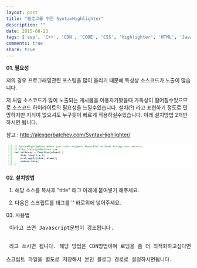 ```yaml
---
layout: post
title: "블로그를 위한 SyntaxHighlighter"
description: ""
date: 2015-08-23
tags: ['asp', 'C++', 'CDN', 'CODE', 'CSS', 'highlighter', 'HTML', 'Java', 'JS', 'SyntaxHighlighter', '블로그', '소스코드', '소스하이라이트', '티스토리']
comments: true
share: true
---
```


**01\. 필요성**

저의 경우 프로그래밍관련 포스팅을 많이 올리기 때문에 특성상 소스코드가 노출이 많습니다.

저 처럼 소스코드가 많이 노출되는 게시물을 이용자가봤을때 가독성이 떨어질수있으므로 소스코드 하이라이트의 필요성을 느낄수있습니다. 설치(?)
라고 표현하기 정도로 민망하지만 지식이 없으셔도 누구듯이 빠르게 적용하실수있습니다. 아래 설치방법 2개만 하시면 됩니다.

  

참고 : http://alexgorbatchev.com/SyntaxHighlighter/

![](/assets/images/posts/48/24056E3355D9C1D518C177.PNG)

  

  

  

**02\. 설치방법**

1) 해당 소스를 복사후 "title" 태그 아래에 붙여넣기 해주세요.

    <link href="http://alexgorbatchev.com/pub/sh/current/styles/shThemeDefault.css" rel="stylesheet" type="text/css">
    <script src="http://alexgorbatchev.com/pub/sh/current/scripts/shCore.js" type=" text/javascript"></script>
    <script src="http://alexgorbatchev.com/pub/sh/current/scripts/shAutoloader.js" type="text/javascript"></script>
    <style type="text/css" id="hax0rinfo">
    .code code, .code a {
       font-family: courier, courier new, monaco, monospace !important;
    }
    .code .container {
       padding:0 !important;
    }
    .syntaxhighlighter .toolbar {
       display: inline;
       float: right;
    }
    .article table td {
       padding: 0 !important;
    }
    </style>

  

  

2) 다음은 스크립트를 태그를 '</body>' 바로위에 넣어주세요.

    <script type="text/javascript">
    function SyntaxHighlighterBrushPath() {
      var args = arguments, result = [];
      for(var i = 0; i < args.length; i++)
          result.push(args[i].replace('@', 'http://alexgorbatchev.com/pub/sh/current/scripts/'));
      return result;
    };
    SyntaxHighlighter.autoloader.apply(null, SyntaxHighlighterBrushPath(
      'applescript            @shBrushAppleScript.js',
      'actionscript3 as3      @shBrushAS3.js',
      'bash shell             @shBrushBash.js',
      'coldfusion cf          @shBrushColdFusion.js',
      'cpp c                  @shBrushCpp.js',
      'c# c-sharp csharp      @shBrushCSharp.js',
      'css                    @shBrushCss.js',
      'delphi pascal          @shBrushDelphi.js',
      'diff patch pas         @shBrushDiff.js',
      'erl erlang             @shBrushErlang.js',
      'groovy                 @shBrushGroovy.js',
      'java                   @shBrushJava.js',
      'jfx javafx             @shBrushJavaFX.js',
      'js jscript javascript  @shBrushJScript.js',
      'perl pl                @shBrushPerl.js',
      'php                    @shBrushPhp.js',
      'text plain             @shBrushPlain.js',
      'py python              @shBrushPython.js',
      'ruby rails ror rb      @shBrushRuby.js',
      'sass scss              @shBrushSass.js',
      'scala                  @shBrushScala.js',
      'sql                    @shBrushSql.js',
      'vb vbnet               @shBrushVb.js',
      'xml xhtml xslt html    @shBrushXml.js'
    ));
    SyntaxHighlighter.defaults['toolbar'] = false;
    SyntaxHighlighter.config.stripBrs = true;
    SyntaxHighlighter.all();
    </script>

  

03\. 사용법

<pre class="brush:javascript"> 이라고 쓰면 Javascript문법이 강조됩니다.

<pre class="brush:언어"> 라고 쓰시면 됩니다. 해당 방법은 CDN방법이며 로딩을 좀 더 최적화하고싶다면

스크립트 파일을 별도로 저장해서 본인 블로그 경로로 설정하시면됩니다.

